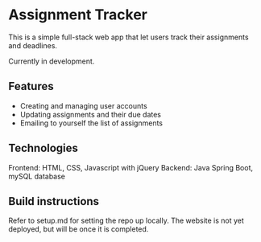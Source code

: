 # Assignment Tracker
This is a simple full-stack web app that let users track their assignments and deadlines.

Currently in development.

## Features
- Creating and managing user accounts
- Updating assignments and their due dates
- Emailing to yourself the list of assignments

## Technologies
Frontend: HTML, CSS, Javascript with jQuery
Backend: Java Spring Boot, mySQL database

## Build instructions
Refer to setup.md for setting the repo up locally. The website is not yet deployed, but will be once it is completed.